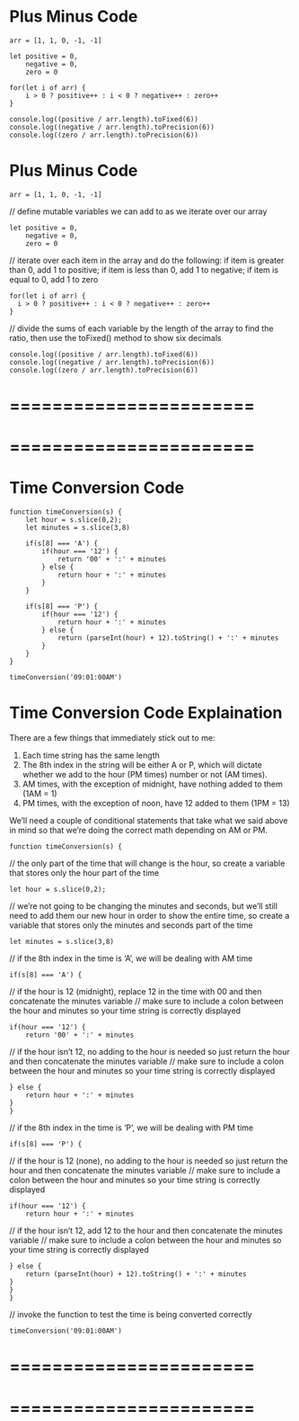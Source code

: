 # Plus Minus Code

```
arr = [1, 1, 0, -1, -1]

let positive = 0,
    negative = 0,
    zero = 0
    
for(let i of arr) {
    i > 0 ? positive++ : i < 0 ? negative++ : zero++
}

console.log((positive / arr.length).toFixed(6))
console.log((negative / arr.length).toPrecision(6))
console.log((zero / arr.length).toPrecision(6))
```

# Plus Minus Code

```
arr = [1, 1, 0, -1, -1]
```
// define mutable variables we can add to as we iterate over our array
```
let positive = 0,
    negative = 0,
    zero = 0
```

// iterate over each item in the array and do the following: if item is greater than 0, add 1 to positive; if item is less than 0, add 1 to negative; if item is equal to 0, add 1 to zero

```
for(let i of arr) {
  i > 0 ? positive++ : i < 0 ? negative++ : zero++
}
```

// divide the sums of each variable by the length of the array to find the ratio, then use the toFixed() method to show six decimals

```
console.log((positive / arr.length).toFixed(6))
console.log((negative / arr.length).toPrecision(6))
console.log((zero / arr.length).toPrecision(6))
```

=======================
=======================
=======================
=======================

# Time Conversion Code

```
function timeConversion(s) {
	let hour = s.slice(0,2);
	let minutes = s.slice(3,8)

	if(s[8] === 'A') {
		if(hour === '12') {
			return '00' + ':' + minutes
		} else {
			return hour + ':' + minutes
		}
	}

	if(s[8] === 'P') {
		if(hour === '12') {
			return hour + ':' + minutes
		} else {
			return (parseInt(hour) + 12).toString() + ':' + minutes
		}
	}
}

timeConversion('09:01:00AM')
```

# Time Conversion Code Explaination
There are a few things that immediately stick out to me:
1) Each time string has the same length
2) The 8th index in the string will be either A or P, which will dictate whether we add to the hour (PM times) number or not (AM times).
3) AM times, with the exception of midnight, have nothing added to them (1AM = 1)
4) PM times, with the exception of noon, have 12 added to them (1PM = 13)

We’ll need a couple of conditional statements that take what we said above in mind so that we’re doing the correct math depending on AM or PM.

```
function timeConversion(s) {
```
// the only part of the time that will change is the hour, so create a variable that stores only the hour part of the time
```	
let hour = s.slice(0,2);
```	

// we’re not going to be changing the minutes and seconds, but we’ll still need to add them our new hour in order to show the entire time, so create a variable that stores only the minutes and seconds part of the time

```
let minutes = s.slice(3,8)
```
	
// if the 8th index in the time is ‘A’, we will be dealing with AM time
```	
if(s[8] === 'A') {
```

// if the hour is 12 (midnight), replace 12 in the time with 00 and then concatenate the minutes variable
// make sure to include a colon between the hour and minutes so your time string is correctly displayed

```		
if(hour === '12') {
	return '00' + ':' + minutes
```
// if the hour isn’t 12, no adding to the hour is needed so just return the hour and then concatenate the minutes variable
// make sure to include a colon between the hour and minutes so your time string is correctly displayed
```
} else {
	return hour + ':' + minutes
}
}
```
// if the 8th index in the time is ‘P’, we will be dealing with PM time
```
if(s[8] === 'P') {
```
// if the hour is 12 (none), no adding to the hour is needed so just return the hour and then concatenate the minutes variable
// make sure to include a colon between the hour and minutes so your time string is correctly displayed
```
if(hour === '12') {
	return hour + ':' + minutes
```
// if the hour isn’t 12, add 12 to the hour and then concatenate the minutes variable
// make sure to include a colon between the hour and minutes so your time string is correctly displayed
```
} else {
	return (parseInt(hour) + 12).toString() + ':' + minutes
}
}
}
```
// invoke the function to test the time is being converted correctly
```
timeConversion('09:01:00AM')
```

=======================
=======================
=======================
=======================
